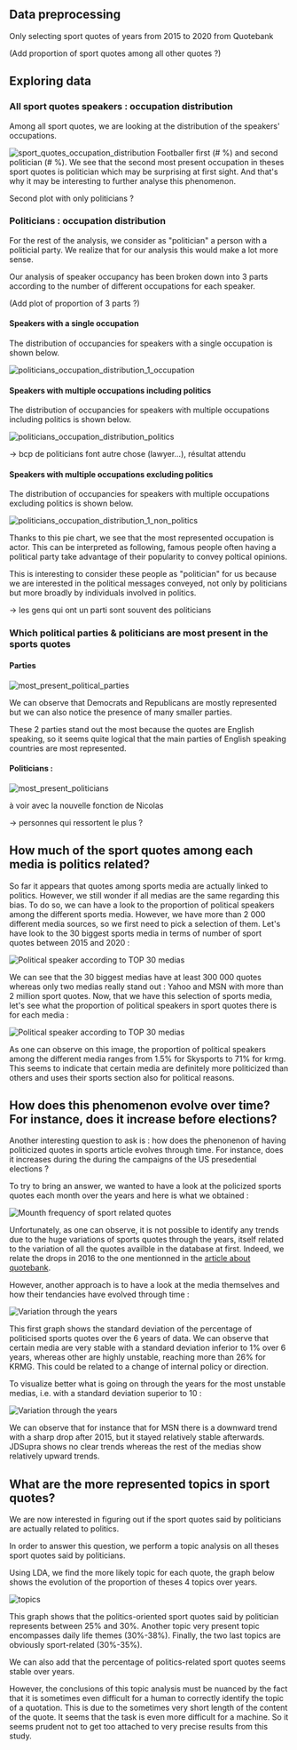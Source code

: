 

## Data preprocessing

Only selecting sport quotes of years from 2015 to 2020 from Quotebank

(Add proportion of sport quotes among all other quotes ?)





## Exploring data
### All sport quotes speakers : occupation distribution

Among all sport quotes, we are looking at the distribution of the speakers' occupations. 

![sport_quotes_occupation_distribution](image/occupation/all_speakers.png)
Footballer first (# %) and second politician (# %).
We see that the second most present occupation in theses sport quotes is politician which may be surprising at first sight. And that's why it may be interesting to further analyse this phenomenon. 

Second plot with only politicians ?




### Politicians : occupation distribution

For the rest of the analysis, we consider as "politician" a person with a politicial party. We realize that for our analysis this would make a lot more sense. 

Our analysis of speaker occupancy has been broken down into 3 parts according to the number of different occupations for each speaker. 

(Add plot of proportion of 3 parts ?)


#### Speakers with a single occupation

The distribution of occupancies for speakers with a single occupation is shown below. 

![politicians_occupation_distribution_1_occupation](image/occupation/politicians_1_occupation.png)


#### Speakers with multiple occupations including politics

The distribution of occupancies for speakers with multiple occupations including politics is shown below. 

![politicians_occupation_distribution_politics](image/occupation/politicians_politics.png)

-> bcp de politicians font autre chose (lawyer...), résultat attendu

#### Speakers with multiple occupations excluding politics

The distribution of occupancies for speakers with multiple occupations excluding politics is shown below. 

![politicians_occupation_distribution_1_non_politics](image/occupation/politicians_no_politics.png)

Thanks to this pie chart, we see that the most represented occupation is actor. 
This can be interpreted as following, famous people often having a political party take advantage of their popularity to convey poltical opinions.

This is interesting to consider these people as "politician" for us because we are interested in the political messages conveyed, not only by politicians but more broadly by individuals involved in politics.


-> les gens qui ont un parti sont souvent des politicians 




### Which political parties & politicians are most present in the sports quotes

#### Parties

![most_present_political_parties](image/most_present/parties.png)

We can observe that Democrats and Republicans are mostly represented but we can also notice the presence of many smaller parties.

These 2 parties stand out the most because the quotes are English speaking, so it seems quite logical that the main parties of English speaking countries are most represented. 

#### Politicians : 

![most_present_politicians](image/most_present/politicians.png)

à voir avec la nouvelle fonction de Nicolas

-> personnes qui ressortent le plus ?

## How much of the sport quotes among each media is politics related?

So far it appears that quotes among sports media are actually linked to politics. However, we still wonder if all medias are the same regarding this bias. To do so, we can have a look to the proportion of political speakers among the different sports media. However, we have more than 2 000 different media sources, so we first need to pick a selection of them. Let's have look to the 30 biggest sports media in terms of number of sport quotes between 2015 and 2020 :

![](image/media_time_evolution/ranking.png 'Political speaker according to TOP 30 medias')

We can see that the 30 biggest medias have at least 300 000 quotes whereas only two medias really stand out : Yahoo and MSN with more than 2 million sport quotes.
Now, that we have this selection of sports media, let's see what the proportion of political speakers in sport quotes there is for each media : 

![](image/media_time_evolution/Political_speakers_by_media.png 'Political speaker according to TOP 30 medias')

As one can observe on this image, the proportion of political speakers among the different media ranges from 1.5% for Skysports to 71% for krmg. This seems to indicate that certain media are definitely more politicized than others and uses their sports section also for political reasons.

## How does this phenomenon evolve over time? For instance, does it increase before elections?

Another interesting question to ask is : how does the phenonenon of having politicized quotes in sports article evolves through time. For instance, does it increases during the during the campaigns of the US presedential elections ? 

To try to bring an answer, we wanted to have a look at the policized sports quotes each month over the years and here is what we obtained : 

![](image/media_time_evolution/mounth_frequency.png 'Mounth frequency of sport related quotes')

Unfortunately, as one can observe, it is not possible to identify any trends due to the huge variations of sports quotes through the years, itself related to the variation of all the quotes availble in the database at first. Indeed, we relate the drops in 2016 to the one mentionned in the [article about quotebank](https://dlab.epfl.ch/people/west/pub/Vaucher-Spitz-Catasta-West_WSDM-21.pdf).

However, another approach is to have a look at the media themselves and how their tendancies have evolved through time : 

![](image/media_time_evolution/STD.png 'Variation through the years')

This first graph shows the standard deviation of the percentage of politicised sports quotes over the 6 years of data. We can observe that certain media are very stable with a standard deviation inferior to 1% over 6 years, whereas other are highly unstable, reaching more than 26% for KRMG. This could be related to a change of internal policy or direction. 

To visualize better what is going on through the years for the most unstable medias, i.e. with a standard deviation superior to 10 :

![](image/media_time_evolution/variation.png 'Variation through the years')

We can observe that for instance that for MSN there is a downward trend with a sharp drop after 2015, but it stayed relatively stable afterwards. JDSupra shows no clear trends whereas the rest of the medias show relatively upward trends.


## What are the more represented topics in sport quotes?

We are now interested in figuring out if the sport quotes said by politicians are actually related to politics. 

In order to answer this question, we perform a topic analysis on all theses sport quotes said by politicians. 

Using LDA, we find the more likely topic for each quote, the graph below shows the evolution of the proportion of theses 4 topics over years.  

![topics](image/topics/topics.png 'Varation of topics in sport quotes said by politicians through years')


This graph shows that the politics-oriented sport quotes said by politician represents between 25% and 30%. Another topic very present topic encompasses daily life themes (30%-38%). Finally, the two last topics are obviously sport-related (30%-35%). 

We can also add that the percentage of politics-related sport quotes seems stable over years.

However, the conclusions of this topic analysis must be nuanced by the fact that it is sometimes even difficult for a human to correctly identify the topic of a quotation. This is due to the sometimes very short length of the content of the quote. It seems that the task is even more difficult for a machine. So it seems prudent not to get too attached to very precise results from this study. 
